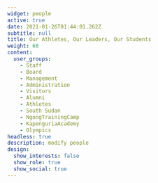```yaml
---
widget: people
active: true
date: 2021-01-26T01:44:01.262Z
subtitle: null
title: Our Athletes, Our Leaders, Our Students
weight: 68
content:
  user_groups:
    - Staff
    - Board
    - Management
    - Administration
    - Visitors
    - Alumni
    - Athletes
    - South Sudan
    - NgongTrainingCamp
    - KapenguriaAcademy
    - Olympics
headless: true
description: modify people
design:
  show_interests: false
  show_role: true
  show_social: true
---
```

